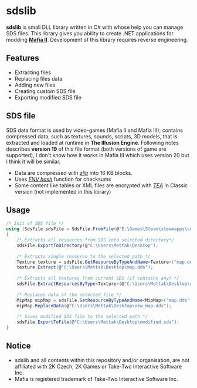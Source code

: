 # sdslib
<b>sdslib</b> is small DLL library written in C# with whose help you can manage SDS files. This library gives you ability to create .NET applications for modding <a href="https://en.wikipedia.org/wiki/Mafia_II" target=_blank><b>Mafia II</b></a>. Development of this library requires reverse engineering.

## Features
* Extracting files
* Replacing files data
* Adding new files
* Creating custom SDS file
* Exporting modified SDS file

## SDS file
SDS data format is used by video-games (Mafia II and Mafia III); contains compressed data, such as textures, sounds, scripts, 3D models, that is extracted and loaded at runtime in <b>The Illusion Engine</b>. Following notes describes <b>version 19</b> of this file format (both versions of game are supported), I don't know how it works in Mafia III which uses version 20 but I think it will be similar.

* Data are compressed with <a href="https://www.zlib.net/" target=_blank><i>zlib</i></a> into 16 KB blocks.
* Uses <a href="https://en.wikipedia.org/wiki/Fowler%E2%80%93Noll%E2%80%93Vo_hash_function" target=_blank><i>FNV hash</i></a> function for checksums
* Some content like tables or XML files are encrypted with <a href="https://en.wikipedia.org/wiki/Tiny_Encryption_Algorithm" target=_blank><i>TEA</i></a> in Classic version (not implemented in this library)

## Usage
```c#
/* Init of SDS file */
using (SdsFile sdsFile = SdsFile.FromFile(@"E:\Games\Steam\steamapps\common\Mafia II Definitive Edition\pc\sds\mapa\mapa_city.sds"))
{
    /* Extracts all resources from SDS into selected directory*/
    sdsFile.ExportToDirectory(@"C:\Users\Mettak\Desktop");
    
    /* Extracts single resource to the selected path */
    Texture texture = sdsFile.GetResourceByTypeAndName<Texture>("map.dds");
    texture.Extract(@"C:\Users\Mettak\Desktop\map.dds");
    
    /* Extracts all textures from current SDS (if contains any) */
    sdsFile.ExtractResourcesByType<Texture>(@"C:\Users\Mettak\Desktop\mapa_city\textures");
    
    /* Replaces data of the selected file */
    MipMap mipMap = sdsFile.GetResourceByTypeAndName<MipMap>("map.dds");
    mipMap.ReplaceData(@"C:\Users\Mettak\Desktop\new_map.dds");
    
    /* Saves modified SDS file to the selected path */
    sdsFile.ExportToFile(@"C:\Users\Mettak\Desktop\modified.sds");
}
```

## Notice
* sdslib and all contents within this repository and/or organisation, are not affiliated with 2K Czech, 2K Games or Take-Two Interactive Software Inc.
* Mafia is registered trademark of Take-Two Interactive Software Inc.
